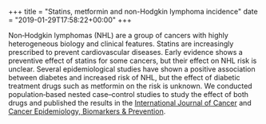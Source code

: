 +++
title = "Statins, metformin and non-Hodgkin lymphoma incidence"
date = "2019-01-29T17:58:22+00:00"
+++

Non‐Hodgkin lymphomas (NHL) are a group of cancers with highly heterogeneous biology and clinical features. Statins are increasingly prescribed to prevent cardiovascular diseases. Early evidence shows a preventive effect of statins for some cancers, but their effect on NHL risk is unclear. Several epidemiological studies have shown a positive association between diabetes and increased risk of NHL, but the effect of diabetic treatment drugs such as metformin on the risk is unknown. We conducted population‐based nested case–control studies to study the effect of both drugs and published the results in the [International Journal of Cancer](https://doi.org/10.1002/ijc.31373) and [Cancer Epidemiology, Biomarkers & Prevention](https://doi.org/10.1158/1055-9965.EPI-18-0012).
